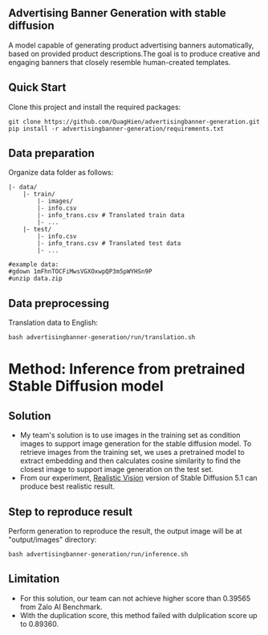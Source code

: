 ##  Advertising Banner Generation with stable diffusion
A model capable of generating product advertising banners automatically, based on provided product descriptions.The goal is to produce creative and engaging banners that closely resemble human-created templates.
## Quick Start
Clone this project and install the required packages:
```
git clone https://github.com/QuagHien/advertisingbanner-generation.git
pip install -r advertisingbanner-generation/requirements.txt
```
## Data preparation
Organize data folder as follows:
  ```
  |- data/
      |- train/
          |- images/
          |- info.csv
          |- info_trans.csv # Translated train data
          |- ...
      |- test/
          |- info.csv
          |- info_trans.csv # Translated test data
          |- ...

#example data:
#gdown 1mFhnTOCFiMwsVGXOxwpQP3m5pWYHSn9P
#unzip data.zip
  ```
## Data preprocessing
Translation data to English:
```
bash advertisingbanner-generation/run/translation.sh
```
# Method: Inference from pretrained Stable Diffusion model
## Solution  
*   My team's solution is to use images in the training set as condition images to support image generation for the stable diffusion model. To retrieve images from the training set, we uses a pretrained model to extract embedding and then calculates cosine similarity to find the closest image to support image generation on the test set.
*   From our experiment, [Realistic Vision](https://civitai.com/models/4201/realistic-vision-v51) version of Stable Diffusion 5.1 can produce best realistic result.
## Step to reproduce result  
Perform generation to reproduce the result, the output image will be at "output/images" directory:
```
bash advertisingbanner-generation/run/inference.sh
```
## Limitation

*    For this solution, our team can not achieve higher score than 0.39565 from Zalo AI Benchmark.
*    With the duplication score, this method failed with dulplication score up to 0.89360.
